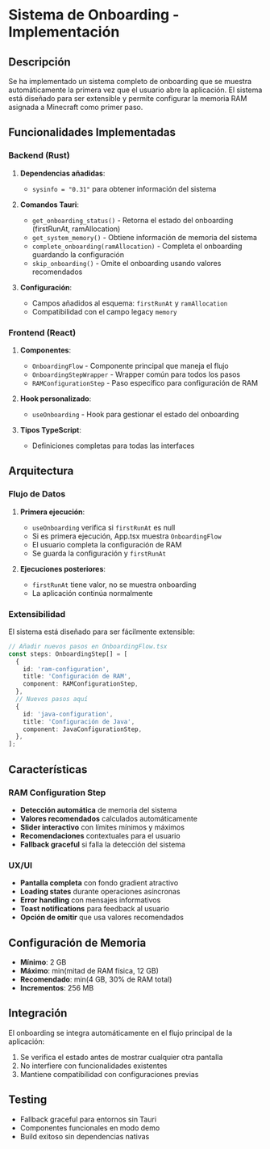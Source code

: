 # Sistema de Onboarding - Implementación

## Descripción

Se ha implementado un sistema completo de onboarding que se muestra automáticamente la primera vez que el usuario abre la aplicación. El sistema está diseñado para ser extensible y permite configurar la memoria RAM asignada a Minecraft como primer paso.

## Funcionalidades Implementadas

### Backend (Rust)

1. **Dependencias añadidas**:
   - `sysinfo = "0.31"` para obtener información del sistema

2. **Comandos Tauri**:
   - `get_onboarding_status()` - Retorna el estado del onboarding (firstRunAt, ramAllocation)
   - `get_system_memory()` - Obtiene información de memoria del sistema
   - `complete_onboarding(ramAllocation)` - Completa el onboarding guardando la configuración
   - `skip_onboarding()` - Omite el onboarding usando valores recomendados

3. **Configuración**:
   - Campos añadidos al esquema: `firstRunAt` y `ramAllocation`
   - Compatibilidad con el campo legacy `memory`

### Frontend (React)

1. **Componentes**:
   - `OnboardingFlow` - Componente principal que maneja el flujo
   - `OnboardingStepWrapper` - Wrapper común para todos los pasos
   - `RAMConfigurationStep` - Paso específico para configuración de RAM

2. **Hook personalizado**:
   - `useOnboarding` - Hook para gestionar el estado del onboarding

3. **Tipos TypeScript**:
   - Definiciones completas para todas las interfaces

## Arquitectura

### Flujo de Datos

1. **Primera ejecución**:
   - `useOnboarding` verifica si `firstRunAt` es null
   - Si es primera ejecución, App.tsx muestra `OnboardingFlow`
   - El usuario completa la configuración de RAM
   - Se guarda la configuración y `firstRunAt`

2. **Ejecuciones posteriores**:
   - `firstRunAt` tiene valor, no se muestra onboarding
   - La aplicación continúa normalmente

### Extensibilidad

El sistema está diseñado para ser fácilmente extensible:

```typescript
// Añadir nuevos pasos en OnboardingFlow.tsx
const steps: OnboardingStep[] = [
  {
    id: 'ram-configuration',
    title: 'Configuración de RAM',
    component: RAMConfigurationStep,
  },
  // Nuevos pasos aquí
  {
    id: 'java-configuration',
    title: 'Configuración de Java',
    component: JavaConfigurationStep,
  },
];
```

## Características

### RAM Configuration Step

- **Detección automática** de memoria del sistema
- **Valores recomendados** calculados automáticamente
- **Slider interactivo** con límites mínimos y máximos
- **Recomendaciones** contextuales para el usuario
- **Fallback graceful** si falla la detección del sistema

### UX/UI

- **Pantalla completa** con fondo gradient atractivo
- **Loading states** durante operaciones asíncronas
- **Error handling** con mensajes informativos
- **Toast notifications** para feedback al usuario
- **Opción de omitir** que usa valores recomendados

## Configuración de Memoria

- **Mínimo**: 2 GB
- **Máximo**: min(mitad de RAM física, 12 GB)
- **Recomendado**: min(4 GB, 30% de RAM total)
- **Incrementos**: 256 MB

## Integración

El onboarding se integra automáticamente en el flujo principal de la aplicación:

1. Se verifica el estado antes de mostrar cualquier otra pantalla
2. No interfiere con funcionalidades existentes
3. Mantiene compatibilidad con configuraciones previas

## Testing

- Fallback graceful para entornos sin Tauri
- Componentes funcionales en modo demo
- Build exitoso sin dependencias nativas